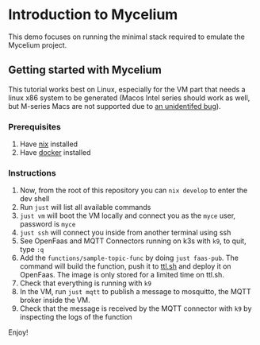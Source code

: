 # Introduction to Mycelium

This demo focuses on running the minimal stack required to emulate the Mycelium project.

## Getting started with Mycelium

This tutorial works best on Linux, especially for the VM part that needs a linux x86 system to be generated (Macos Intel series should work as well, but M-series Macs are not supported due to [an unidentifed bug](https://github.com/NixOS/nixpkgs/issues/295363)).

### Prerequisites

1. Have [nix](https://nixos.org/download#download-nix) installed
2. Have [docker](https://docs.docker.com/engine/install) installed

### Instructions

1. Now, from the root of this repository you can `nix develop` to enter the dev shell
3. Run `just` will list all available commands
4. `just vm` will boot the VM locally and connect you as the `myce` user, password is `myce`
5. `just ssh` will connect you inside from another terminal using ssh
6. See OpenFaas and MQTT Connectors running on k3s with `k9`, to quit, type `:q`
7. Add the `functions/sample-topic-func` by doing `just faas-pub`. The command will build the function, push it to [ttl.sh](https://ttl.sh) and deploy it on OpenFaas. The image is only stored for a limited time on ttl.sh.
8. Check that everything is running with `k9`
9. In the VM, run `just mqtt` to publish a message to mosquitto, the MQTT broker inside the VM.
10. Check that the message is received by the MQTT connector with `k9` by inspecting the logs of the function

Enjoy!
